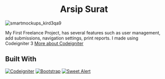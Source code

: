 <h1 align='center'>Arsip Surat</h1>

![smartmockups_kird3qa9](https://user-images.githubusercontent.com/40691793/102346203-0fc1b580-3fd1-11eb-97ea-0639507866cd.jpg)

My First Freelance Project, has several features such as user management, add submissions, navigation settings, print reports. 
I made using Codeigniter 3 [More about Codeigniter](https://codeigniter.com/)

## Built With

[![Codeigniter](https://img.shields.io/badge/Codeigniter-v3-green)](https://codeigniter.com/)
[![Bootstrap](https://img.shields.io/badge/Bootstrap-v4.5.x-blue)](https://getbootstrap.com/)
[![Sweet Alert](https://img.shields.io/badge/SweetAlert-blue)](https://sweetalert2.github.io/)
